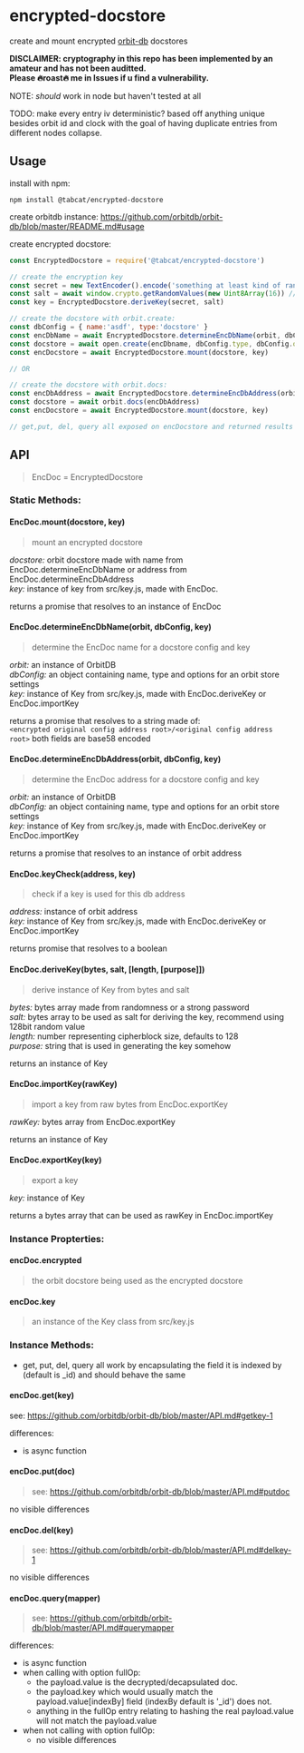 # encrypted-docstore
create and mount encrypted [orbit-db](https://github.com/orbitdb/orbit-db/) docstores

**DISCLAIMER: cryptography in this repo has been implemented by an amateur and has not been auditted. <br/>Please :fire:roast:fire: me in Issues if u find a vulnerability.**

NOTE: *should* work in node but haven't tested at all 

TODO: make every entry iv deterministic? based off anything unique besides orbit id and clock with the goal of having duplicate entries from different nodes collapse.

## Usage
install with npm:
```
npm install @tabcat/encrypted-docstore
```
create orbitdb instance: https://github.com/orbitdb/orbit-db/blob/master/README.md#usage

create encrypted docstore:
```javascript
const EncryptedDocstore = require('@tabcat/encrypted-docstore')

// create the encryption key
const secret = new TextEncoder().encode('something at least kind of random here') 
const salt = await window.crypto.getRandomValues(new Uint8Array(16)) // 128bit salt
const key = EncryptedDocstore.deriveKey(secret, salt)

// create the docstore with orbit.create:
const dbConfig = { name:'asdf', type:'docstore' }
const encDbName = await EncryptedDocstore.determineEncDbName(orbit, dbConfig, key)
const docstore = await open.create(encDbname, dbConfig.type, dbConfig.options)
const encDocstore = await EncryptedDocstore.mount(docstore, key)

// OR

// create the docstore with orbit.docs:
const encDbAddress = await EncryptedDocstore.determineEncDbAddress(orbit, dbConfig, key)
const docstore = await orbit.docs(encDbAddress)
const encDocstore = await EncryptedDocstore.mount(docstore, key)

// get,put, del, query all exposed on encDocstore and returned results should be identical to docstore methods

```

## API <br/>
>EncDoc = EncryptedDocstore 

### Static Methods:
#### EncDoc.mount(docstore, key)
>mount an encrypted docstore

*docstore:* orbit docstore made with name from EncDoc.determineEncDbName or address from EncDoc.determineEncDbAddress<br/>
*key:* instance of key from src/key.js, made with EncDoc.

returns a promise that resolves to an instance of EncDoc
#### EncDoc.determineEncDbName(orbit, dbConfig, key)
>determine the EncDoc name for a docstore config and key

*orbit:* an instance of OrbitDB<br/>
*dbConfig:* an object containing name, type and options for an orbit store settings<br/>
*key:* instance of Key from src/key.js, made with EncDoc.deriveKey or EncDoc.importKey<br/>

returns a promise that resolves to a string made of:<br/> 
`<encrypted original config address root>/<original config address root>` both fields are base58 encoded
#### EncDoc.determineEncDbAddress(orbit, dbConfig, key)
>determine the EncDoc address for a docstore config and key

*orbit:* an instance of OrbitDB<br/>
*dbConfig:* an object containing name, type and options for an orbit store settings<br/>
*key:* instance of Key from src/key.js, made with EncDoc.deriveKey or EncDoc.importKey<br/>

returns a promise that resolves to an instance of orbit address
#### EncDoc.keyCheck(address, key)
>check if a key is used for this db address 

*address:* instance of orbit address<br/>
*key:* instance of Key from src/key.js, made with EncDoc.deriveKey or EncDoc.importKey<br/>

returns promise that resolves to a boolean
#### EncDoc.deriveKey(bytes, salt, [length, [purpose]])
>derive instance of Key from bytes and salt

*bytes:* bytes array made from randomness or a strong password<br/>
*salt:* bytes array to be used as salt for deriving the key, recommend using 128bit random value<br/>
*length:* number representing cipherblock size, defaults to 128<br/>
*purpose:* string that is used in generating the key somehow<br/>

returns an instance of Key
#### EncDoc.importKey(rawKey)
>import a key from raw bytes from EncDoc.exportKey

*rawKey:* bytes array from EncDoc.exportKey

returns an instance of Key
#### EncDoc.exportKey(key)
>export a key

*key:* instance of Key

returns a bytes array that can be used as rawKey in EncDoc.importKey

### Instance Propterties:
#### encDoc.encrypted
> the orbit docstore being used as the encrypted docstore
#### encDoc.key
> an instance of the Key class from src/key.js

### Instance Methods:
  - get, put, del, query all work by encapsulating the field it is indexed by (default is \_id) and should behave the same
#### encDoc.get(key)
see: https://github.com/orbitdb/orbit-db/blob/master/API.md#getkey-1

differences:
  - is async function
#### encDoc.put(doc)
>see: https://github.com/orbitdb/orbit-db/blob/master/API.md#putdoc

no visible differences
#### encDoc.del(key)
>see: https://github.com/orbitdb/orbit-db/blob/master/API.md#delkey-1

no visible differences
#### encDoc.query(mapper)
>see: https://github.com/orbitdb/orbit-db/blob/master/API.md#querymapper

differences:
  - is async function
  - when calling with option fullOp: 
    + the payload.value is the decrypted/decapsulated doc. 
    + the payload.key which would usually match the payload.value[indexBy] field (indexBy default is '\_id')
    does not.
    + anything in the fullOp entry relating to hashing the real payload.value will not match the payload.value
  - when not calling with option fullOp:
    + no visible differences
